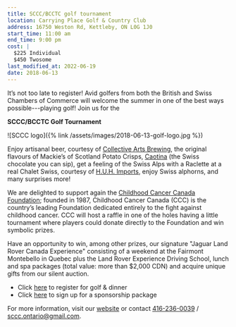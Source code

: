 ```yaml
---
title: SCCC/BCCTC golf tournament
location: Carrying Place Golf & Country Club
address: 16750 Weston Rd, Kettleby, ON L0G 1J0
start_time: 11:00 am
end_time: 9:00 pm
cost: |
  $225 Individual
  $450 Twosome
last_modified_at: 2022-06-19
date: 2018-06-13
---
```


It’s not too late to register! Avid golfers from both the British and Swiss
Chambers of Commerce will welcome the summer in one of the best ways
possible---playing golf! Join us for the

**SCCC/BCCTC Golf Tournament**

![SCCC logo]({% link /assets/images/2018-06-13-golf-logo.jpg %})

Enjoy artisanal beer, courtesy of [Collective Arts Brewing][cab], the original
flavours of Mackie’s of Scotland Potato Crisps, [Caotina] (the Swiss chocolate
you can sip), get a feeling of the Swiss Alps with a Raclette at a real Chalet
Swiss, courtesy of [H.U.H. Imports][huh], enjoy Swiss alphorns, and many
surprises more!

We are delighted to support again the [Childhood Cancer Canada
Foundation][ccc]; founded in 1987, Childhood Cancer Canada (CCC) is the
country’s leading Foundation dedicated entirely to the fight against childhood
cancer. CCC will host a raffle in one of the holes having a little tournament
where players could donate directly to the Foundation and win symbolic prizes.

Have an opportunity to win, among other prizes, our signature "Jaguar Land
Rover Canada Experience" consisting of a weekend at the Fairmont Montebello in
Quebec plus the Land Rover Experience Driving School, lunch and spa packages
(total value: more than \$2,000 CDN) and acquire unique gifts from our silent
auction.

- Click [here][register] to register for golf & dinner
- Click [here][sponsor] to sign up for a sponsorship package

For more information, visit our [website][register] or contact
[416-236-0039][tel] / <sccc.ontario@gmail.com>.

[cab]: <https://collectiveartsbrewing.com/>
[caotina]: <https://www.caotina.com/en/about-us>
[huh]: <http://www.huhimports.ca/>
[ccc]: <http://www.childhoodcancer.ca/>
[register]: <https://app.eventcaddy.com/events/sccc-bcctc-golf-tournament-2018>
[sponsor]: <https://app.eventcaddy.com/events/sccc-bcctc-golf-tournament-2018/store>
[tel]: <tel:416-236-0039>

